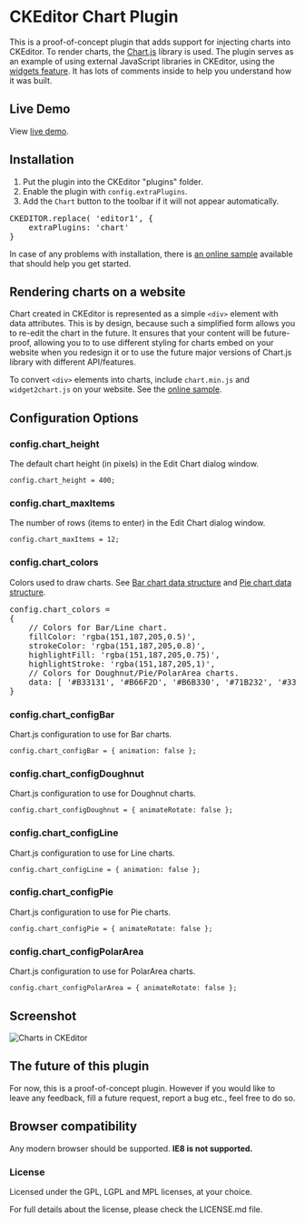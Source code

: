 CKEditor Chart Plugin
=====================

This is a proof-of-concept plugin that adds support for injecting charts into CKEditor.
To render charts, the [Chart.js](http://www.chartjs.org/) library is used.
The plugin serves as an example of using external JavaScript libraries in CKEditor, using the [widgets feature](http://docs.ckeditor.com/#!/guide/widget_sdk_intro). It has lots of comments inside to help you understand how it was built.

## Live Demo

View [live demo](http://wwalc.github.io/chart/).

## Installation

1. Put the plugin into the CKEditor "plugins" folder.
2. Enable the plugin with `config.extraPlugins`.
3. Add the `Chart` button to the toolbar if it will not appear automatically.

<pre>
CKEDITOR.replace( 'editor1', {
    extraPlugins: 'chart'
}
</pre>

In case of any problems with installation, there is [an online sample](http://wwalc.github.io/chart/sample.html) available that should help you get started.

## Rendering charts on a website

Chart created in CKEditor is represented as a simple `<div>` element with data attributes. This is by design, because such a simplified form allows you to re-edit the chart in the future. It ensures that your content will be future-proof, allowing you to to use different styling for charts embed on your website when you redesign it or to use the future major versions of Chart.js library with different API/features.

To convert `<div>` elements into charts, include `chart.min.js` and `widget2chart.js` on your website. See the [online sample](http://wwalc.github.io/chart/sample.html).

## Configuration Options

### config.chart_height

The default chart height (in pixels) in the Edit Chart dialog window.

	config.chart_height = 400;

### config.chart_maxItems

The number of rows (items to enter) in the Edit Chart dialog window.

	config.chart_maxItems = 12;

### config.chart_colors

Colors used to draw charts. See <a href="http://www.chartjs.org/docs/#bar-chart-data-structure">Bar chart data structure</a> and
<a href="http://www.chartjs.org/docs/#doughnut-pie-chart-data-structure">Pie chart data structure</a>.

<pre>
config.chart_colors =
{
	// Colors for Bar/Line chart.
	fillColor: 'rgba(151,187,205,0.5)',
	strokeColor: 'rgba(151,187,205,0.8)',
	highlightFill: 'rgba(151,187,205,0.75)',
	highlightStroke: 'rgba(151,187,205,1)',
	// Colors for Doughnut/Pie/PolarArea charts.
	data: [ '#B33131', '#B66F2D', '#B6B330', '#71B232', '#33B22D', '#31B272', '#2DB5B5', '#3172B6', '#3232B6', '#6E31B2', '#B434AF', '#B53071' ]
}
</pre>

### config.chart_configBar

Chart.js configuration to use for Bar charts.

	config.chart_configBar = { animation: false };

### config.chart_configDoughnut

Chart.js configuration to use for Doughnut charts.

	config.chart_configDoughnut = { animateRotate: false };

### config.chart_configLine

Chart.js configuration to use for Line charts.

	config.chart_configLine = { animation: false };

### config.chart_configPie

Chart.js configuration to use for Pie charts.

	config.chart_configPie = { animateRotate: false };

### config.chart_configPolarArea

Chart.js configuration to use for PolarArea charts.

	config.chart_configPolarArea = { animateRotate: false };

## Screenshot

![Charts in CKEditor](http://s10.postimg.org/efvmb3fmh/chartjs.png)

## The future of this plugin

For now, this is a proof-of-concept plugin. However if you would like to leave any feedback, fill a future request, report a bug etc., feel free to do so.

## Browser compatibility

Any modern browser should be supported. **IE8 is not supported.**

### License

Licensed under the GPL, LGPL and MPL licenses, at your choice.

For full details about the license, please check the LICENSE.md file.
